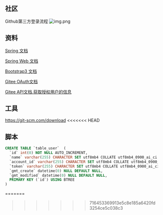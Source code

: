 ## 社区

Github第三方登录流程
![img.png](https://github.com/wwmmrr/community/edit/master/img.png)

## 资料
[Spring 文档](https://spring.io/guides)

[Spring Web 文档](https://spring.io/guides/gs/serving-web-content)

[Bootstrap3 文档](https://v3.bootcss.com/getting-started/)

[Gitee OAuth文档](https://gitee.com/api/v5/oauth_doc#/)

[Gitee API文档,获取授权用户的信息](https://gitee.com/api/v5/swagger#/getV5User)


## 工具
https://git-scm.com/download
<<<<<<< HEAD

## 脚本

```sql
CREATE TABLE `table_user`  (
  `id` int(0) NOT NULL AUTO_INCREMENT,
  `name` varchar(255) CHARACTER SET utf8mb4 COLLATE utf8mb4_0900_ai_ci NULL DEFAULT NULL,
  `account_id` varchar(255) CHARACTER SET utf8mb4 COLLATE utf8mb4_0900_ai_ci NULL DEFAULT NULL,
  `token` varchar(255) CHARACTER SET utf8mb4 COLLATE utf8mb4_0900_ai_ci NULL DEFAULT NULL,
  `gmt_create` datetime(0) NULL DEFAULT NULL,
  `gmt_modified` datetime(0) NULL DEFAULT NULL,
  PRIMARY KEY (`id`) USING BTREE
)
```
=======
>>>>>>> 716453369913e5c8e185a6420fd3254ce5c038c3
